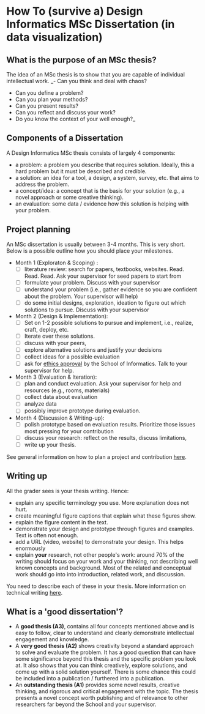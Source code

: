 # How To (survive a) Design Informatics MSc Dissertation (in data visualization)

## What is the purpose of an MSc thesis?

The idea of an MSc thesis is to show that you are capable of individual intellectual work. 
_- Can you think and deal with chaos? 
- Can you define a problem? 
- Can you plan your methods? 
- Can you present results? 
- Can you reflect and discuss your work? 
- Do you know the context of your well enough?_

## Components of a Dissertation

A Design Informatics MSc thesis consists of largely 4 components: 
- a problem: a problem you describe that requires solution. Ideally, this a hard problem but it must be described and credible. 
- a solution: an idea for a tool, a design, a system, survey, etc. that aims to address the problem.
- a concept/idea: a concept that is the basis for your solution (e.g., a novel approach or some creative thinking). 
- an evaluation: some data / evidence how this solution is helping with your problem.

## Project planning

An MSc dissertation is usually between 3-4 months. This is very short. Below is a possible outline how you should place your milestones. 
- Month 1 (Exploraton & Scoping) : 
  - [ ] literature review: search for papers, textbooks, websites. Read. Read. Read. Ask your supervisor for seed papers to start from
  - [ ] formulate your problem. Discuss with your supervisor
  - [ ] understand your problem (i.e., gather evidence so you are confident about the problem. Your supervisor will help)
  - [ ] do some initial designs, exploration, ideation to figure out which solutions to pursue. Discuss with your supervisor
- Month 2 (Design & Implememtation):
  - [ ] Set on 1-2 possible solutions to pursue and implement, i.e., realize, craft, deploy, etc.
  - [ ] Iterate over these solutions. 
  - [ ] discuss with your peers, 
  - [ ] explore alternative solutions and justify your decisions
  - [ ] collect ideas for a possible evaluation 
  - [ ] ask for [ethics approval](ethics) by the School of Informatics. Talk to your supervisor for help. 
- Month 3 (Evaluation & Iteration):
  - [ ] plan and conduct evaluation. Ask your supervisor for help and resources (e.g., rooms, materials)
  - [ ] collect data about evaluation 
  - [ ] analyze data
  - [ ] possibly improve prototype during evaluation.
- Month 4 (Discussion & Writing-up): 
  - [ ] polish prototype based on evaluation results. Prioritize those issues most pressing for your contribution
  - [ ] discuss your research: reflect on the results, discuss limitations, 
  - [ ] write up your thesis.

See general information on how to plan a project and contribution [here](project-planning).

## Writing up

All the grader sees is your thesis writing. Hence: 
- explain any specific terminology you use. More explanation does not hurt. 
- create meaningful figure captions that explain what these figures show. 
- explain the figure content in the text. 
- demonstrate your design and prototype through figures and examples. Text is often not enough. 
- add a URL (video, website) to demonstrate your design. This helps enormously
- explain **your** research, not other people's work: around 70% of the writing should focus on your work and your thinking, not describing well known concepts and background. Most of the related and conceptual work should go into into introduction, related work, and discussion.

You need to describe each of these in your thesis. More information on technical writing [here](technical-writing.md).

## What is a 'good dissertation'? 

- A **good thesis (A3)**, contains all four concepts mentioned above and is easy to follow, clear to understand and clearly demonstrate intellectual engagement and knowledge.
- A **very good thesis (A2)** shows creativity beyond a standard approach to solve and evaluate the problem. It has a good question that can have some significance beyond this thesis and the specific problem you look at. It also shows that you can think creatively, explore solutions, and come up with a solid solution yourself. There is some chance this could be included into a publication / furthered into a publication.
- An **outstanding thesis (A1)** provides some novel results, creative thinking, and rigorous and critical engagement with the topic. The thesis presents a novel concept worth publishing and of relevance to other researchers far beyond the School and your supervisor. 
